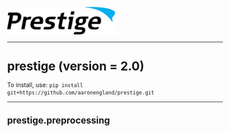 <img src="prestige_logo.png" alt="Prestige logo" width=50% height=50% />

---
# prestige (version = 2.0)

To install, use: ```pip install git+https://github.com/aaronengland/prestige.git```

---
## prestige.preprocessing




